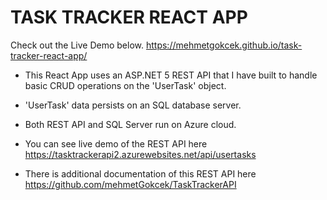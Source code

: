 # TASK TRACKER REACT APP

Check out the Live Demo below. 
https://mehmetgokcek.github.io/task-tracker-react-app/


- This React App uses an ASP.NET 5 REST API that I have built to handle basic CRUD operations on the 'UserTask' object. 

- 'UserTask' data persists on an SQL database server. 

- Both REST API and SQL Server run on Azure cloud. 

- You can see live demo of the REST API here https://tasktrackerapi2.azurewebsites.net/api/usertasks

- There is additional documentation of this REST API here https://github.com/mehmetGokcek/TaskTrackerAPI
